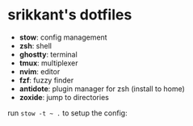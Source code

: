 # srikkant's dotfiles

- **stow**: config management
- **zsh**: shell
- **ghostty**: terminal
- **tmux**: multiplexer
- **nvim**: editor
- **fzf**: fuzzy finder
- **antidote**: plugin manager for zsh (install to home)
- **zoxide**: jump to directories

run `stow -t ~ .` to setup the config:
